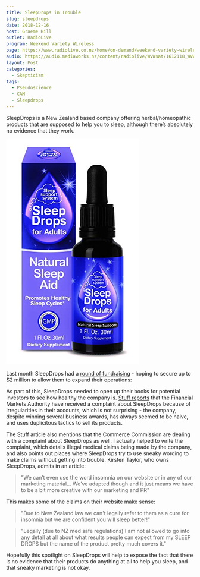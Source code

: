 ```yaml
---
title: SleepDrops in Trouble
slug: sleepdrops
date: 2018-12-16
host: Graeme Hill
outlet: RadioLive
program: Weekend Variety Wireless
page: https://www.radiolive.co.nz/home/on-demand/weekend-variety-wireless/2018/12/weekend-variety-wireless--in-case-you-missed-sunday-161218-final.html
audio: https://audio.mediaworks.nz/content/radiolive/WvWsat/1612118_WVW_Skepticalthoughts.mp3
layout: Post
categories:
  - Skepticism
tags:
  - Pseudoscience
  - CAM
  - Sleepdrops
---
```


SleepDrops is a New Zealand based company offering herbal/homeopathic products that are supposed to help you to sleep, although there’s absolutely no evidence that they work.

<!-- more -->

![Sleep Drops](./81XEEM7itDL._SY606_.jpg)

Last month SleepDrops had a [round of fundraising](https://www.pledgeme.co.nz/investments/333-sleepdrops-2-million-funding-target-min-of-500-000-reached) - hoping to secure up to $2 million to allow them to expand their operations:

As part of this, SleepDrops needed to open up their books for potential investors to see how healthy the company is. [Stuff reports](https://www.stuff.co.nz/business/109035978/fma-commerce-commission-field-sleepdrops-complaints) that the Financial Markets Authority have received a complaint about SleepDrops because of irregularities in their accounts, which is not surprising - the company, despite winning several business awards, has always seemed to be naive, and uses duplicitous tactics to sell its products.

The Stuff article also mentions that the Commerce Commission are dealing with a complaint about SleepDrops as well. I actually helped to write the complaint, which details illegal medical claims being made by the company, and also points out places where SleepDrops try to use sneaky wording to make claims without getting into trouble. Kirsten Taylor, who owns SleepDrops, admits in an article:

> "We can’t even use the word insomnia on our website or in any of our marketing material… We’ve adapted though and it just means we have to be a bit more creative with our marketing and PR"

This makes some of the claims on their website make sense:

> "Due to New Zealand law we can't legally refer to them as a cure for insomnia but we are confident you will sleep better!"

> "Legally (due to NZ med safe regulations) I am not allowed to go into any detail at all about what results people can expect from my SLEEP DROPS but the name of the product pretty much covers it."

Hopefully this spotlight on SleepDrops will help to expose the fact that there is no evidence that their products do anything at all to help you sleep, and that sneaky marketing is not okay.
